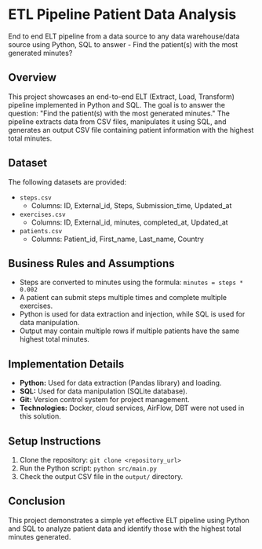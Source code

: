 # ETL Pipeline Patient Data Analysis
End to end ELT pipeline from a data source to any data warehouse/data source using Python, SQL to answer - Find the patient(s) with the most generated minutes?

## Overview
This project showcases an end-to-end ELT (Extract, Load, Transform) pipeline implemented in Python and SQL. The goal is to answer the question: "Find the patient(s) with the most generated minutes." The pipeline extracts data from CSV files, manipulates it using SQL, and generates an output CSV file containing patient information with the highest total minutes.

## Dataset
The following datasets are provided:
- `steps.csv`
  - Columns: ID, External_id, Steps, Submission_time, Updated_at
- `exercises.csv`
  - Columns: ID, External_id, minutes, completed_at, Updated_at
- `patients.csv`
  - Columns: Patient_id, First_name, Last_name, Country

## Business Rules and Assumptions
- Steps are converted to minutes using the formula: `minutes = steps * 0.002`
- A patient can submit steps multiple times and complete multiple exercises.
- Python is used for data extraction and injection, while SQL is used for data manipulation.
- Output may contain multiple rows if multiple patients have the same highest total minutes.

## Implementation Details
- **Python:** Used for data extraction (Pandas library) and loading.
- **SQL:** Used for data manipulation (SQLite database).
- **Git:** Version control system for project management.
- **Technologies:** Docker, cloud services, AirFlow, DBT were not used in this solution.

## Setup Instructions
1. Clone the repository: `git clone <repository_url>`
3. Run the Python script: `python src/main.py`
4. Check the output CSV file in the `output/` directory.

## Conclusion
This project demonstrates a simple yet effective ELT pipeline using Python and SQL to analyze patient data and identify those with the highest total minutes generated.
